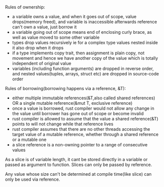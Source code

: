 Rules of ownership:
- a variable owns a value, and when it goes out of scope, value drops(memory freed), and variable is inaccessible afterwards
reference can't own a value, just borrow it
- a variable going out of scope means end of enclosing curly brace, as well as value moved to some other variable
- types drop values recursively ie for a complex type values nested inside it also drop when it drops
- if a type implements copy trait, then assignment is plain copy, not movement and hence we have another copy of the value which
  is totally independent of original value
- variables (including function arguments) are dropped in reverse order, and nested values(tuples, arrays, struct etc) are dropped in source-code order

Rules of borrowing(borrowing happens via a reference, &T):
- either multiple immutable references(&T,also called shared references) OR a single mutable reference(&mut T, exclusive reference)
- once a value is borrowed, rust compiler would not allow any change in the value until borrower has gone out of scope or become invalid
- rust compiler is allowed to assume that the value a shared reference(&T) points to will not change while that reference lives
- rust compiler assumes that there are no other threads accessing the target value of a mutable reference, whether through a shared
  reference or a mutable one
- a slice reference is a non-owning pointer to a range of consecutive values

As a slice is of variable length, it cant be stored directly in a variable or passed as argument to function. Slices can only
be passed by reference.

Any value whose size can't be determined at compile time(like slice) can only be used via reference.
